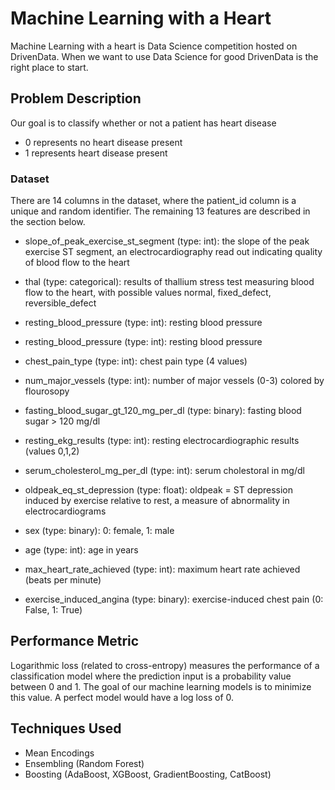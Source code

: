 # Machine Learning with a Heart

Machine Learning with a heart is Data Science competition hosted on DrivenData. When we want to use Data Science for good DrivenData is the right place to start.


## Problem Description

 Our goal is to classify whether or not a patient has heart disease
 
 
* 0 represents no heart disease present
* 1 represents heart disease present


### Dataset
There are 14 columns in the dataset, where the patient_id column is a unique and random identifier. The remaining 13 features are described in the section below.
    
* slope_of_peak_exercise_st_segment (type: int): the slope of the peak exercise ST segment, an electrocardiography read out indicating quality of blood flow to the heart

* thal (type: categorical): results of thallium stress test measuring blood flow to the heart, with possible values normal, fixed_defect, reversible_defect

* resting_blood_pressure (type: int): resting blood pressure
* resting_blood_pressure (type: int): resting blood pressure
* chest_pain_type (type: int): chest pain type (4 values)
* num_major_vessels (type: int): number of major vessels (0-3) colored by flourosopy
* fasting_blood_sugar_gt_120_mg_per_dl (type: binary): fasting blood sugar > 120 mg/dl
* resting_ekg_results (type: int): resting electrocardiographic results (values 0,1,2)
* serum_cholesterol_mg_per_dl (type: int): serum cholestoral in mg/dl
* oldpeak_eq_st_depression (type: float): oldpeak = ST depression induced by exercise relative to rest, a measure of abnormality in electrocardiograms
* sex (type: binary): 0: female, 1: male
* age (type: int): age in years
* max_heart_rate_achieved (type: int): maximum heart rate achieved (beats per minute)
* exercise_induced_angina (type: binary): exercise-induced chest pain (0: False, 1: True)


## Performance Metric

Logarithmic loss (related to cross-entropy) measures the performance of a classification model where the prediction input is a probability value between 0 and 1. The goal of our machine learning models is to minimize this value. A perfect model would have a log loss of 0.

## Techniques Used
* Mean Encodings
* Ensembling (Random Forest)
* Boosting (AdaBoost, XGBoost, GradientBoosting, CatBoost)
